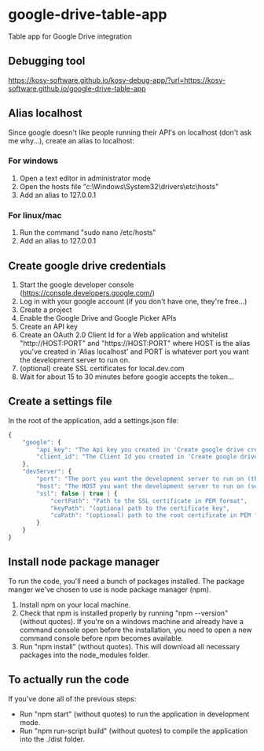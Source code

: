 # google-drive-table-app
Table app for Google Drive integration

## Debugging tool

https://kosy-software.github.io/kosy-debug-app/?url=https://kosy-software.github.io/google-drive-table-app

## Alias localhost
Since google doesn't like people running their API's on localhost (don't ask me why...), create an alias to localhost:

### For windows
1) Open a text editor in administrator mode
2) Open the hosts file "c:\Windows\System32\drivers\etc\hosts"
3) Add an alias to 127.0.0.1

### For linux/mac
1) Run the command "sudo nano /etc/hosts"
2) Add an alias to 127.0.0.1

## Create google drive credentials
1) Start the google developer console (https://console.developers.google.com/)
2) Log in with your google account (if you don't have one, they're free...)
3) Create a project
4) Enable the Google Drive and Google Picker APIs
5) Create an API key
6) Create an OAuth 2.0 Client Id for a Web application and whitelist "http://HOST:PORT" and "https://HOST:PORT" where HOST is the alias you've created in 'Alias localhost' and PORT is whatever port you want the development server to run on.
7) (optional) create SSL certificates for local.dev.com
8) Wait for about 15 to 30 minutes before google accepts the token...

## Create a settings file

In the root of the application, add a settings.json file:

```Typescript
{
    "google": {
        "api_key": "The Api key you created in 'Create google drive credentials' step 5",
        "client_id": "The Client Id you created in 'Create google drive credentials' step 6"
    },
    "devServer": {
        "port": "The port you want the development server to run on (this needs to be the PORT of the url  you've whitelisted in 'Create google drive credentials' step 6)",
        "host": "The HOST you want the development server to run on (see 'Alias localhost')",
        "ssl": false | true | { 
            "certPath": "Path to the SSL certificate in PEM format",
            "keyPath": "(optiona) path to the certificate key", 
            "caPath": "(optional) path to the root certificate in PEM format"
        }
    }
}
```

## Install node package manager
To run the code, you'll need a bunch of packages installed. The package manger we've chosen to use is node package manager (npm).
1) Install npm on your local machine.
2) Check that npm is installed properly by running "npm --version" (without quotes). If you're on a windows machine and already have a command console open before the installation, you need to open a new command console before npm becomes available.
3) Run "npm install" (without quotes). This will download all necessary packages into the node_modules folder.

## To actually run the code
If you've done all of the previous steps:

- Run "npm start" (without quotes) to run the application in development mode.
- Run "npm run-script build" (without quotes) to compile the application into the ./dist folder.